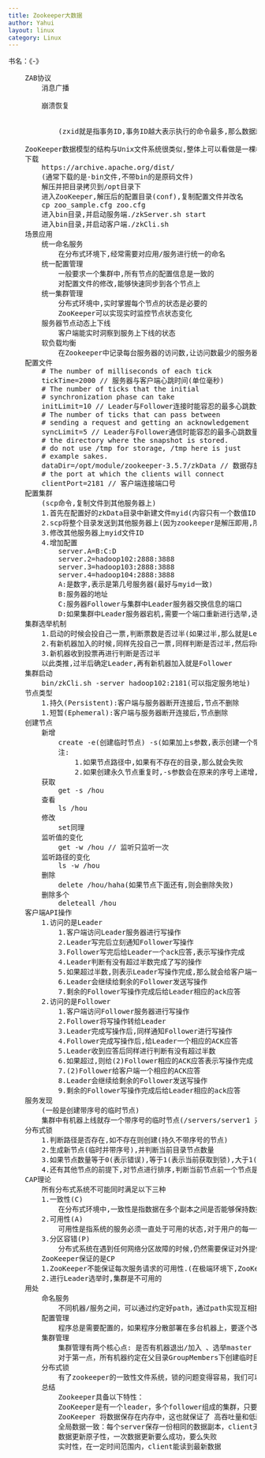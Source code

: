 ```yaml
---
title: Zookeeper大数据
author: Yahui
layout: linux
category: Linux
---
```


书名：《-》

<pre style="text-align: left;">
	ZAB协议
		消息广播
			<span class="image featured"><img src="{{ 'assets/images/other/ZookeeperZab.jpg' | relative_url }}" alt="" /></span>
		崩溃恢复
			<span class="image featured"><img src="{{ 'assets/images/other/ZookeeperZabDown.jpg' | relative_url }}" alt="" /></span>
			<span class="image featured"><img src="{{ 'assets/images/other/ZookeeperZabChoose.jpg' | relative_url }}" alt="" /></span>
			(zxid就是指事务ID,事务ID越大表示执行的命令最多,那么数据就最全)
			<span class="image featured"><img src="{{ 'assets/images/other/ZookeeperZabReset.jpg' | relative_url }}" alt="" /></span>
	ZooKeeper数据模型的结构与Unix文件系统很类似,整体上可以看做是一棵树,每个节点称作一个ZNode,每个ZNode默认能够存储1M的数据,每个ZNode都可以通过器路径唯一标识
	下载
		https://archive.apache.org/dist/
		(通常下载的是-bin文件,不带bin的是原码文件)
		解压并把目录拷贝到/opt目录下
		进入ZooKeeper,解压后的配置目录(conf),复制配置文件并改名
		cp zoo_sample.cfg zoo.cfg
		进入bin目录,并启动服务端./zkServer.sh start
		进入bin目录,并启动客户端./zkCli.sh
	场景应用
		统一命名服务
			在分布式环境下,经常需要对应用/服务进行统一的命名
		统一配置管理
			一般要求一个集群中,所有节点的配置信息是一致的
			对配置文件的修改,能够快速同步到各个节点上
		统一集群管理
			分布式环境中,实时掌握每个节点的状态是必要的
			ZooKeeper可以实现实时监控节点状态变化
		服务器节点动态上下线
			客户端能实时洞察到服务上下线的状态
		软负载均衡
			在Zookeeper中记录每台服务器的访问数,让访问数最少的服务器去处理最新的客户端请求
	配置文件
		# The number of milliseconds of each tick
		tickTime=2000 // 服务器与客户端心跳时间(单位毫秒)
		# The number of ticks that the initial 
		# synchronization phase can take
		initLimit=10 // Leader与Follower连接时能容忍的最多心跳数量(10表示10*2000毫秒,超过这个时间就表示不通)
		# The number of ticks that can pass between 
		# sending a request and getting an acknowledgement
		syncLimit=5 // Leader与Follower通信时能容忍的最多心跳数量(5表示5*2000毫秒,超过这个时间就表示不通)
		# the directory where the snapshot is stored.
		# do not use /tmp for storage, /tmp here is just 
		# example sakes.
		dataDir=/opt/module/zookeeper-3.5.7/zkData // 数据存放目录(首次下载没有这个目录,可手动添加)
		# the port at which the clients will connect
		clientPort=2181 // 客户端连接端口号
	配置集群
		(scp命令,复制文件到其他服务器上)
		1.首先在配置好的zkData目录中新建文件myid(内容只有一个数值ID,表示集群中的机器号)
		2.scp将整个目录发送到其他服务器上(因为zookeeper是解压即用,所以可这么操作)
		3.修改其他服务器上myid文件ID
		4.增加配置
			server.A=B:C:D
			server.2=hadoop102:2888:3888
			server.3=hadoop103:2888:3888
			server.4=hadoop104:2888:3888
			A:是数字,表示是第几号服务器(最好与myid一致)
			B:服务器的地址
			C:服务器Follower与集群中Leader服务器交换信息的端口
			D:如果集群中Leader服务器宕机,需要一个端口重新进行选举,选出一个新的Leader
	集群选举机制
		1.启动的时候会投自己一票,判断票数是否过半(如果过半,那么就是Leader),如果没有过半计入LOOKING状态
		2.有新机器加入的时候,同样先投自己一票,同样判断是否过半,然后将myid发送给其他机器,其他机器发现myid比较大,就会把自己的一票给较大的myid机器
		3.新机器收到投票再进行判断是否过半
		以此类推,过半后确定Leader,再有新机器加入就是Follower
	集群启动
		bin/zkCli.sh -server hadoop102:2181(可以指定服务地址)
	节点类型
		1.持久(Persistent):客户端与服务器断开连接后,节点不删除
		1.短暂(Ephemeral):客户端与服务器断开连接后,节点删除
	创建节点
		新增
			create -e(创建临时节点) -s(如果加上s参数,表示创建一个带序号的节点) /hou(节点名称) "this is is is a test"(节点的值)
			注:
				1.如果节点路径中,如果有不存在的目录,那么就会失败
				2.如果创建永久节点重复时,-s参数会在原来的序号上递增,而不加-s会提示已经存在不能创建
		获取
			get -s /hou
		查看
			ls /hou
		修改
			set同理
		监听值的变化
			get -w /hou // 监听只监听一次
		监听路径的变化
			ls -w /hou
		删除
			delete /hou/haha(如果节点下面还有,则会删除失败)
		删除多个
			deleteall /hou
	客户端API操作
		1.访问的是Leader
			1.客户端访问Leader服务器进行写操作
			2.Leader写完后立刻通知Follower写操作
			3.Follower写完后给Leader一个ack应答,表示写操作完成
			4.Leader判断有没有超过半数完成了写的操作
			5.如果超过半数,则表示Leader写操作完成,那么就会给客户端一个ack机制,表示客户端的写操作完成
			6.Leader会继续给剩余的Follower发送写操作
			7.剩余的Follower写操作完成后给Leader相应的ack应答
		2.访问的是Follower
			1.客户端访问Follower服务器进行写操作
			2.Follower将写操作转给Leader
			3.Leader完成写操作后,同样通知Follower进行写操作
			4.Follower完成写操作后,给Leader一个相应的ACK应答
			5.Leader收到应答后同样进行判断有没有超过半数
			6.如果超过,则给(2)Follower相应的ACK应答表示写操作完成
			7.(2)Follower给客户端一个相应的ACK应答
			8.Leader会继续给剩余的Follower发送写操作
			9.剩余的Follower写操作完成后给Leader相应的ack应答
	服务发现
		(一般是创建带序号的临时节点)
		集群中有机器上线就存一个带序号的临时节点(/servers/server1 对应的值:"IP地址:端口号")
	分布式锁
		1.判断路径是否存在,如不存在则创建(持久不带序号的节点)
		2.生成新节点(临时并带序号),并判断当前目录节点数量
		3.如果节点数量等于0(表示错误),等于1(表示当前获取到锁),大于1(表示还有其他的在获取节点的锁)
		4.还有其他节点的前提下,对节点进行排序,判断当前节点前一个节点是否存在,如果存在则表示获取锁失败(直到上个节点不存在,则表示之前节点释放锁,当前节点获取到锁)
	CAP理论
		所有分布式系统不可能同时满足以下三种
		1.一致性(C)
			在分布式环境中,一致性是指数据在多个副本之间是否能够保持数据一致的特性,在一致性的需求下,当一个系统在数据一致的状态下执行更新操作后,应该保证系统的数据仍然处于一致的状态
		2.可用性(A)
			可用性是指系统的服务必须一直处于可用的状态,对于用户的每一个操作请求总是能够在有限的时间内返回结果
		3.分区容错(P)
			分布式系统在遇到任何网络分区故障的时候,仍然需要保证对外提供满足一致性和可用性的服务,除非是整个网络环境发生了故障
		ZooKeeper保证的是CP
		1.ZooKeeper不能保证每次服务请求的可用性.(在极端环境下,ZooKeeper可能会丢弃一些请求,消费者程序需要重新请求才能获得结果)
		2.进行Leader选举时,集群是不可用的
	用处
		命名服务
			不同机器/服务之间，可以通过约定好path，通过path实现互相探索发现
		配置管理
			程序总是需要配置的，如果程序分散部署在多台机器上，要逐个改变配置就变的苦难。如果把这些配置全部放到zookeeper上去，保存在zookeeper的某个目录节点中，然后所有相关应用程序对这个目录节点进行监听，一旦配置信息发生变化，每个应用程序就会受到zookeeper的通知，然后从zookeeper获取新的配置信息应用到系统中就好。
		集群管理
			集群管理有两个核心点: 是否有机器退出/加入 、选举master
			对于第一点，所有机器约定在父目录GroupMembers下创建临时目录节点，然后监听父目录节点的子节点变化消息。一点有机器挂掉，该机器与zookeeper的连接断开，其所创建的临时目录节点被删除，所有其他机器都收到通知。对于第二点，在第一点的基础上，即在创建临时目录接电视，按照加入顺序进行编号，每次选取编号最小的机器作为master就好。
		分布式锁
			有了zookeeper的一致性文件系统，锁的问题变得容易，我们可以讲zookeeper上的一个znode看做一把锁，通过createznode的方式来实现，所有客户端都去创建/distribute_lock节点，最终成功创建的那个客户端也即拥有了这把锁，用完删掉自己创建的distribute_lock节点就释放出锁。
		总结
			Zookeeper具备以下特性：
			ZooKeeper是有一个leader，多个follower组成的集群，只要半数以上节点存活，ZooKeeper 就能正常服务
			ZooKeeper 将数据保存在内存中，这也就保证了 高吞吐量和低延迟，同样由于内存限制了能够存储的容量不太大，此限制也是保持znode中存储的数据量较小的进一步原因
			全局数据一致：每个server保存一份相同的数据副本，client无论连接到哪个server，数据都是一致的 分布式读写，更新请求转发，由leader实施更新请求顺序进行，来自同一个client的更新请求按其发送顺序依次执行
			数据更新原子性，一次数据更新要么成功，要么失败
			实时性，在一定时间范围内，client能读到最新数据
</pre>